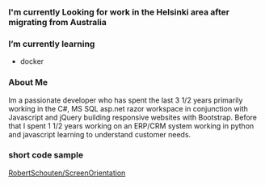 ### I'm currently Looking for work in the Helsinki area after migrating from Australia

### I’m currently learning 
 - docker
  
### About Me
  Im a passionate developer who has spent the last 3 1/2 years primarily working in the C#, MS SQL asp.net razor workspace in conjunction with Javascript and jQuery building responsive websites with Bootstrap.
  Before that I spent 1 1/2 years working on an ERP/CRM system working in python and javascript learning to understand customer needs.
  
### short code sample
 [RobertSchouten/ScreenOrientation](https://github.com/RobertSchouten/ScreenOrientation)
<!--
**RobertSchouten/RobertSchouten** is a ✨ _special_ ✨ repository because its `README.md` (this file) appears on your GitHub profile.

Here are some ideas to get you started:

- 🔭 I’m currently working on ...
- 🌱 I’m currently learning ...
- 👯 I’m looking to collaborate on ...
- 🤔 I’m looking for help with ...
- 💬 Ask me about ...
- 📫 How to reach me: ...
- 😄 Pronouns: ...
- ⚡ Fun fact: ...
-->
